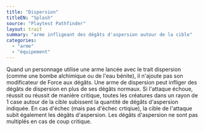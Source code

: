 ```yaml
---
title: "Dispersion"
titleEN: "Splash"
source: "Playtest Pathfinder"
layout: trait
summary: "arme infligeant des dégâts d'aspersion autour de la cible"
categories:
  - "arme"
  - "équipement"
---
```

Quand un personnage utilise une arme lancée avec le trait dispersion (comme une bombe alchimique ou de l'eau bénite), il n'ajoute pas son modificateur de Force aux dégâts. Une arme de dispersion peut infliger des dégâts de dispersion en plus de ses dégâts normaux. Si l'attaque échoue, réussit ou réussit de manière critique, toutes les créatures dans un rayon de 1 case autour de la cible subissent la quantité de dégâts d'aspersion indiquée. En cas d'échec (mais pas d'échec crtiqiue), la cible de l'attaque subit également les dégâts d'aspersion. Les dégâts d'aspersion ne sont pas multiplés en cas de coup critique.
